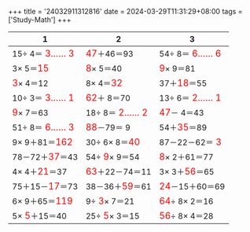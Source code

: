 +++ 
title = '24032911312816' 
date = 2024-03-29T11:31:29+08:00 
tags = ['Study-Math'] 
+++ 

1 | 2 | 3 
-- | -- | -- 
15÷ 4＝<font color=red size=4> 3…… 3</font> | <font color=red size=4>47</font>＋46＝93 | 54÷ 8＝<font color=red size=4> 6…… 6</font> 
 3× 5＝<font color=red size=4>15</font> | <font color=red size=4> 8</font>× 5＝40 | <font color=red size=4> 9</font>× 9＝81 
<font color=red size=4> 3</font>× 4＝12 |  8× 4＝<font color=red size=4>32</font> | 37＋<font color=red size=4>18</font>＝55 
10÷ 3＝<font color=red size=4> 3…… 1</font> | <font color=red size=4>62</font>＋ 8＝70 | 13÷ 6＝<font color=red size=4> 2…… 1</font> 
<font color=red size=4> 9</font>× 7＝63 | 18÷ 8＝<font color=red size=4> 2…… 2</font> | <font color=red size=4>47</font>－ 4＝43 
51÷ 8＝<font color=red size=4> 6…… 3</font> | <font color=red size=4>88</font>－79＝ 9 | 54＋<font color=red size=4>35</font>＝89 
 9× 9＋81＝<font color=red size=4>162</font> | 30÷ 6× 8＝<font color=red size=4>40</font> | 87－22－62＝<font color=red size=4> 3</font> 
78－72＋<font color=red size=4>37</font>＝43 | 54÷<font color=red size=4> 9</font>× 9＝54 | <font color=red size=4> 8</font>× 2＋61＝77 
 4× 4＋<font color=red size=4>21</font>＝37 | <font color=red size=4>63</font>＋22－74＝11 |  3× 3＋<font color=red size=4>56</font>＝65 
75＋15－<font color=red size=4>17</font>＝73 | 38－36＋<font color=red size=4>59</font>＝61 | <font color=red size=4>24</font>－15＋60＝69 
 6× 9＋65＝<font color=red size=4>119</font> |  9÷<font color=red size=4> 3</font>× 7＝21 | <font color=red size=4>64</font>÷ 8× 2＝16 
 5×<font color=red size=4> 5</font>＋15＝40 | 25÷<font color=red size=4> 5</font>× 3＝15 | <font color=red size=4>56</font>÷ 8× 4＝28 

